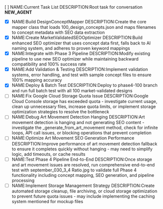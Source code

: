 [ ] NAME:Current Task List DESCRIPTION:Root task for conversation __NEW_AGENT__
-[x] NAME:Build DesignConceptMapper DESCRIPTION:Create the core mapper class that loads 100_design_concepts.json and maps filenames to concept metadata with SEO data extraction
-[x] NAME:Create MarketValidatedSEOOptimizer DESCRIPTION:Build enhanced SEO optimizer that uses concept data first, falls back to AI naming system, and adheres to proven keyword mappings
-[x] NAME:Integrate with Phase 3 Pipeline DESCRIPTION:Modify existing pipeline to use new SEO optimizer while maintaining backward compatibility and 100% success rate
-[x] NAME:Add Validation & Testing DESCRIPTION:Implement validation systems, error handling, and test with sample concept files to ensure 100% mapping accuracy
-[x] NAME:Deploy & Batch Test DESCRIPTION:Deploy to phase4-100 branch and run full batch test with all 100 market-validated designs
-[ ] NAME:Fix Google Cloud Storage Quota Issue DESCRIPTION:Google Cloud Console storage has exceeded quota - investigate current usage, clean up unnecessary files, increase quota limits, or implement storage optimization strategies to resolve the bottleneck
-[ ] NAME:Debug Art Movement Detection Hanging DESCRIPTION:Art movement detection is hanging and not generating SEO content - investigate the _generate_from_art_movement method, check for infinite loops, API call issues, or blocking operations that prevent completion
-[ ] NAME:Optimize Art Movement SEO Generation Performance DESCRIPTION:Improve performance of art movement detection fallback to ensure it completes quickly without hanging - may need to simplify logic, add timeouts, or cache results
-[ ] NAME:Test Phase 4 Pipeline End-to-End DESCRIPTION:Once storage and art movement issues are resolved, run comprehensive end-to-end test with september_030_3_4 Ratio.jpg to validate full Phase 4 functionality including concept mapping, SEO generation, and pipeline processing
-[ ] NAME:Implement Storage Management Strategy DESCRIPTION:Create automated storage cleanup, file archiving, or cloud storage optimization to prevent future quota issues - may include implementing the caching system mentioned for mockup files